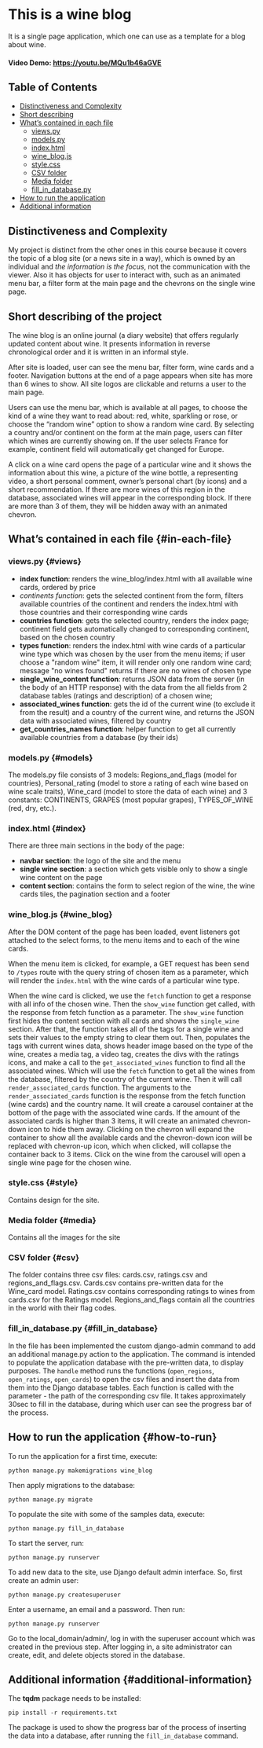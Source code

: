 # This is a wine blog 
It is a single page application, which one can use as a template for a blog about wine.
#### Video Demo:  <https://youtu.be/MQu1b46aGVE>
## Table of Contents
* [Distinctiveness and Complexity](#distinctiveness-and-complexity)
* [Short describing](#short-describing-of-the-project)
* [What’s contained in each file](#in-each-file)
    * [views.py](#views)
    * [models.py](#models)
    * [index.html](#index)
    * [wine_blog.js](#wine_blog)
    * [style.css](#style)
    * [CSV folder](#csv)
    * [Media folder](#media)
    * [fill_in_database.py](#fill_in_database)
* [How to run the application](#how-to-run)
* [Additional information](#additional-information)

## Distinctiveness and Complexity
My project is distinct from the other ones in this course because it covers the topic of a blog site (or a news site in a way), 
which is owned by an individual and *the information is the focus*, not the communication with the viewer. 
Also it has objects for user to interact with, such as an animated menu bar, a filter form at the main page and the chevrons on the single wine page. 

## Short describing of the project
The wine blog is an online journal (a diary website) that offers regularly updated content about wine. 
It presents information in reverse chronological order and it is written in an informal style.

After site is loaded, user can see the menu bar, filter form, wine cards and a footer.
Navigation buttons at the end of a page appears when site has more than 6 wines to show. All site logos are clickable and returns a user to the main page.

Users can use the menu bar, which is available at all pages, to choose the kind of a wine they want to read about: red, white, sparkling or rose, 
or choose the “random wine” option to show a random wine card.
By selecting a country and/or continent on the form at the main page, users can filter which wines are currently showing on. 
If the user selects France for example, continent field will automatically get changed for Europe.

A click on a wine card opens the page of a particular wine and it shows the information about this wine, 
a picture of the wine bottle, a representing video, a short personal comment, owner’s personal chart (by icons) and a short recommendation. 
If there are more wines of this region in the database, associated wines will appear in the corresponding block. 
If there are more than 3 of them, they will be hidden away with an animated chevron.

## What’s contained in each file {#in-each-file}
 ### views.py {#views}
 - **index function**: renders the wine_blog/index.html with all available wine cards, ordered by price
 - *continents function*: gets the selected continent from the form, filters available countries of the continent and renders the index.html with those countries and their corresponding wine cards
 - **countries function**: gets the selected country, renders the index page; continent field gets automatically changed to corresponding continent, based on the chosen country
 - **types function**: renders the index.html with wine cards of a particular wine type which was chosen by the user from the menu items; if user choose a "random wine" item,
it will render only one random wine card; message "no wines found" returns if there are no wines of chosen type
 - **single_wine_content function**: returns JSON data from the server (in the body of an HTTP response) with the data from the all fields from 2 database tables (ratings and description) of a chosen wine; 
 - **associated_wines function**: gets the id of the current wine (to exclude it from the result) and a country of the current wine, and returns the JSON data with associated wines, filtered by country
 - **get_countries_names function**: helper function to get all currently available countries from a database (by their ids)

### models.py {#models}
The models.py file consists of 3 models: 
Regions_and_flags (model for countries), 
Personal_rating (model to store a rating of each wine based on wine scale traits), 
Wine_card (model to store the data of each wine) 
and 3 constants: CONTINENTS, GRAPES (most popular grapes), TYPES_OF_WINE (red, dry, etc.).

### index.html {#index}
There are three main sections in the body of the page:
- **navbar section**: the logo of the site and the menu 
- **single wine section**: a section which gets visible only to show a single wine content on the page
- **content section**: contains the form to select region of the wine, the wine cards tiles, the pagination section and a footer

### wine_blog.js {#wine_blog}
After the DOM content of the page has been loaded, event listeners got attached to the select forms, to the menu items and to each of the wine cards.

When the menu item is clicked, for example, a GET request has been send to `/types` route with the query string of chosen item as a parameter, 
which will render the `index.html` with the wine cards of a particular wine type. 

When the wine card is clicked, we use the `fetch` function to get a response with all info of the chosen wine. 
Then the `show_wine` function get called, with the response from fetch function as a parameter. 
The `show_wine` function first hides the content section with all cards and shows the `single_wine` section. 
After that, the function takes all of the tags for a single wine and sets their values to the empty string to clear them out. 
Then, populates the tags with current wines data, shows header image based on the type of the wine, creates a media tag, a video tag, 
creates the divs with the ratings icons, and make a call to the `get_associated_wines` function to find all the associated wines. 
Which will use the `fetch` function to get all the wines from the database, filtered by the country of the current wine. Then it will call `render_associated_cards` function. 
The arguments to the `render_associated_cards` function is the response from the fetch function (wine cards) and the country name. 
It will create a carousel container at the bottom of the page with the associated wine cards. 
If the amount of the associated cards is higher than 3 items, it will create an animated chevron-down icon to hide them away. 
Clicking on the chevron will expand the container to show all the available cards and the chevron-down icon will be replaced with chevron-up icon, 
which when clicked, will collapse the container back to 3 items. 
Click on the wine from the carousel will open a single wine page for the chosen wine.

### style.css {#style}
Contains design for the site.

### Media folder {#media}
Contains all the images for the site

### CSV folder {#csv}
The folder contains three csv files: cards.csv, ratings.csv and regions_and_flags.csv. 
Cards.csv contains pre-written data for the Wine_card model.
Ratings.csv contains corresponding ratings to wines from cards.csv for the Ratings model.
Regions_and_flags contain all the countries in the world with their flag codes.

### fill_in_database.py {#fill_in_database}
In the file has been implemented the custom django-admin command to add an additional manage.py action to the application. 
The command is intended to populate the application database with the pre-written data, to display purposes.
The `handle` method runs the functions (`open_regions`, `open_ratings`, `open_cards`) to open the csv files and insert the data from them into the Django database tables. 
Each function is called with the parameter - the path of the corresponding csv file.
It takes approximately 30sec to fill in the database, during which user can see the progress bar of the process.

## How to run the application {#how-to-run}
To run the application for a first time, execute:
```
python manage.py makemigrations wine_blog
``` 
Then apply migrations to the database:
```
python manage.py migrate
```
To populate the site with some of the samples data, execute: 
```
python manage.py fill_in_database
```
To start the server, run:
```
python manage.py runserver
```
To add new data to the site, use Django default admin interface. So, first create an admin user:
```
python manage.py createsuperuser
```
Enter a username, an email and a password. Then run:
```
python manage.py runserver
```
Go to the local_domain/admin/, log in with the superuser account which was created in the previous step.
After logging in, a site administrator can create, edit, and delete objects stored in the database.

## Additional information {#additional-information}
The **tqdm** package needs to be installed:
```
pip install -r requirements.txt
```
The package is used to show the progress bar of the process of inserting the data into a database, after running the `fill_in_database` command.